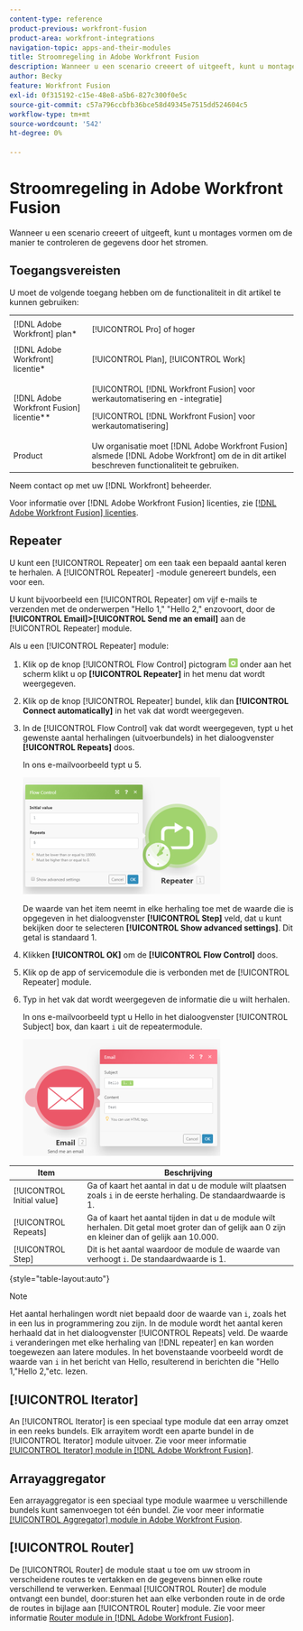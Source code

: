 ```yaml
---
content-type: reference
product-previous: workfront-fusion
product-area: workfront-integrations
navigation-topic: apps-and-their-modules
title: Stroomregeling in Adobe Workfront Fusion
description: Wanneer u een scenario creeert of uitgeeft, kunt u montages vormen om de manier te controleren de gegevens door het stromen.
author: Becky
feature: Workfront Fusion
exl-id: 0f315192-c15e-48e8-a5b6-827c300f0e5c
source-git-commit: c57a796ccbfb36bce58d49345e7515dd524604c5
workflow-type: tm+mt
source-wordcount: '542'
ht-degree: 0%

---
```


# Stroomregeling in Adobe Workfront Fusion

Wanneer u een scenario creeert of uitgeeft, kunt u montages vormen om de manier te controleren de gegevens door het stromen.

## Toegangsvereisten

U moet de volgende toegang hebben om de functionaliteit in dit artikel te kunnen gebruiken:

<table style="table-layout:auto"> 
 <col> 
 <col> 
 <tbody> 
  <tr> 
   <td role="rowheader">[!DNL Adobe Workfront] plan*</td>
  <td> <p>[!UICONTROL Pro] of hoger</p> </td>
  </tr> 
  <tr data-mc-conditions=""> 
   <td role="rowheader">[!DNL Adobe Workfront] licentie*</td>
   <td> <p>[!UICONTROL Plan], [!UICONTROL Work]</p> </td> 
  </tr> 
  <tr> 
   <td role="rowheader">[!DNL Adobe Workfront Fusion] licentie**</td> 
   <td> <p>[!UICONTROL [!DNL Workfront Fusion] voor werkautomatisering en -integratie] </p>   <p>[!UICONTROL [!DNL Workfront Fusion] voor werkautomatisering]</p>  </td> 
  </tr> 
  <tr> 
   <td role="rowheader">Product</td> 
   <td>Uw organisatie moet [!DNL Adobe Workfront Fusion] alsmede [!DNL Adobe Workfront] om de in dit artikel beschreven functionaliteit te gebruiken.</td> 
  </tr> 
 </tbody> 
</table>

Neem contact op met uw [!DNL Workfront] beheerder.

Voor informatie over [!DNL Adobe Workfront Fusion] licenties, zie [[!DNL Adobe Workfront Fusion] licenties](../../workfront-fusion/get-started/license-automation-vs-integration.md).

## Repeater

U kunt een [!UICONTROL Repeater] om een taak een bepaald aantal keren te herhalen. A [!UICONTROL Repeater] -module genereert bundels, een voor een.

U kunt bijvoorbeeld een [!UICONTROL Repeater] om vijf e-mails te verzenden met de onderwerpen &quot;Hello 1,&quot; &quot;Hello 2,&quot; enzovoort, door de **[!UICONTROL Email]>[!UICONTROL Send me an email]** aan de [!UICONTROL Repeater] module.

Als u een [!UICONTROL Repeater] module:

1. Klik op de knop [!UICONTROL Flow Control] pictogram ![](assets/flow-control-icon.gif) onder aan het scherm klikt u op **[!UICONTROL Repeater]** in het menu dat wordt weergegeven.
1. Klik op de knop [!UICONTROL Repeater] bundel, klik dan **[!UICONTROL Connect automatically]** in het vak dat wordt weergegeven.
1. In de [!UICONTROL Flow Control] vak dat wordt weergegeven, typt u het gewenste aantal herhalingen (uitvoerbundels) in het dialoogvenster **[!UICONTROL Repeats]** doos.

   In ons e-mailvoorbeeld typt u 5.

   ![](assets/repeater-2-350x207.png)

   De waarde van het item neemt in elke herhaling toe met de waarde die is opgegeven in het dialoogvenster **[!UICONTROL Step]** veld, dat u kunt bekijken door te selecteren **[!UICONTROL Show advanced settings]**. Dit getal is standaard 1.

1. Klikken **[!UICONTROL OK]** om de **[!UICONTROL Flow Control]** doos.

1. Klik op de app of servicemodule die is verbonden met de [!UICONTROL Repeater] module.
1. Typ in het vak dat wordt weergegeven de informatie die u wilt herhalen.

   In ons e-mailvoorbeeld typt u Hello in het dialoogvenster [!UICONTROL Subject] box, dan kaart `i` uit de repeatermodule.

   ![](assets/repeater-3-350x207.png)

| Item | Beschrijving |
|---|---|
| [!UICONTROL Initial value] | Ga of kaart het aantal in dat u de module wilt plaatsen zoals `i` in de eerste herhaling. De standaardwaarde is 1. |
| [!UICONTROL Repeats] | Ga of kaart het aantal tijden in dat u de module wilt herhalen. Dit getal moet groter dan of gelijk aan 0 zijn en kleiner dan of gelijk aan 10.000. |
| [!UICONTROL Step] | Dit is het aantal waardoor de module de waarde van verhoogt `i`. De standaardwaarde is 1. |

{style=&quot;table-layout:auto&quot;}

>[!NOTE]
>
>Het aantal herhalingen wordt niet bepaald door de waarde van `i`, zoals het in een lus in programmering zou zijn. In de module wordt het aantal keren herhaald dat in het dialoogvenster [!UICONTROL Repeats] veld. De waarde `i` veranderingen met elke herhaling van [!DNL repeater] en kan worden toegewezen aan latere modules. In het bovenstaande voorbeeld wordt de waarde van `i` in het bericht van Hello, resulterend in berichten die &quot;Hello 1,&quot;Hello 2,&quot;etc. lezen.

## [!UICONTROL Iterator]

An [!UICONTROL Iterator] is een speciaal type module dat een array omzet in een reeks bundels. Elk arrayitem wordt een aparte bundel in de [!UICONTROL Iterator] module uitvoer. Zie voor meer informatie [[!UICONTROL Iterator] module in [!DNL Adobe Workfront Fusion]](../../workfront-fusion/modules/iterator-module.md).

## Arrayaggregator

Een arrayaggregator is een speciaal type module waarmee u verschillende bundels kunt samenvoegen tot één bundel. Zie voor meer informatie [[!UICONTROL Aggregator] module in Adobe Workfront Fusion](../../workfront-fusion/modules/aggregator-module.md).

## [!UICONTROL Router]

De [!UICONTROL Router] de module staat u toe om uw stroom in verscheidene routes te vertakken en de gegevens binnen elke route verschillend te verwerken. Eenmaal [!UICONTROL Router] de module ontvangt een bundel, door:sturen het aan elke verbonden route in de orde de routes in bijlage aan [!UICONTROL Router] module. Zie voor meer informatie [Router module in [!DNL Adobe Workfront Fusion]](../../workfront-fusion/modules/router-module.md).

<!--
<div data-mc-conditions="QuicksilverOrClassic.Draft mode">
<h2>Directives</h2>
<p>The error handling directives allow you to control how your scenario reacts to errors. For more information, see <a href="../../workfront-fusion/errors/advanced-error-handling.md" class="MCXref xref">Advanced error handling in Adobe Workfront Fusion</a> and <a href="../../workfront-fusion/errors/directives-for-error-handling.md" class="MCXref xref">Directives for error handling in Adobe Workfront Fusion</a>.</p>
</div>
-->

